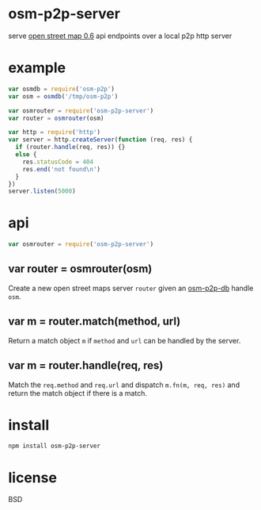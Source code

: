 # osm-p2p-server

serve [open street map 0.6](http://wiki.openstreetmap.org/wiki/API_v0.6)
api endpoints over a local p2p http server

# example

``` js
var osmdb = require('osm-p2p')
var osm = osmdb('/tmp/osm-p2p')

var osmrouter = require('osm-p2p-server')
var router = osmrouter(osm)

var http = require('http')
var server = http.createServer(function (req, res) {
  if (router.handle(req, res)) {}
  else {
    res.statusCode = 404
    res.end('not found\n')
  }
})
server.listen(5000)
```

# api

``` js
var osmrouter = require('osm-p2p-server')
```

## var router = osmrouter(osm)

Create a new open street maps server `router` given an
[osm-p2p-db](https://npmjs.com/package/osm-p2p-db) handle `osm`.

## var m = router.match(method, url)

Return a match object `m` if `method` and `url` can be handled by the server.

## var m = router.handle(req, res)

Match the `req.method` and `req.url` and dispatch `m.fn(m, req, res)` and return
the match object if there is a match.

# install

```
npm install osm-p2p-server
```

# license

BSD
